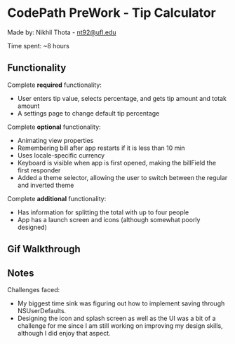 # CodePath PreWork - Tip Calculator

Made by: Nikhil Thota - nt92@ufl.edu

Time spent: ~8 hours

## Functionality

Complete **required** functionality:

- User enters tip value, selects percentage, and gets tip amount and totak amount
- A settings page to change default tip percentage

Complete **optional** functionality:
- Animating view properties
- Remembering bill after app restarts if it is less than 10 min
- Uses locale-specific currency
- Keyboard is visible when app is first opened, making the billField the first responder
- Added a theme selector, allowing the user to switch between the regular and inverted theme

Complete **additional** functionality:

- Has information for splitting the total with up to four people
- App has a launch screen and icons (although somewhat poorly designed)

## Gif Walkthrough 

## Notes

Challenges faced:

- My biggest time sink was figuring out how to implement saving through NSUserDefaults.
- Designing the icon and splash screen as well as the UI was a bit of a challenge for me since I am still working on improving my design skills, although I did enjoy that aspect.
